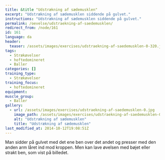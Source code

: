 ```yaml
---
title: &title "Udstrækning af sædemusklen"
excerpt: "Udstrækning af sædemusklen siddende på gulvet."
instructions: "Udstrækning af sædemusklen siddende på gulvet."
permalink: /oevelse/udstraekning-af-saedemusklen/
redirect_from: /node/161
id: 161
language: da
header:
  teaser: /assets/images/exercises/udstraekning-af-saedemusklen-0-320.jpg
tags:
  - Strækøvelser
  - hoftedomineret
  - Baller
categories: []
training_type: 
  - Strækøvelser
training_focus: 
  - hoftedomineret
equipment:
muscle_group:
  - Baller
gallery:
  - url: /assets/images/exercises/udstraekning-af-saedemusklen-0.jpg
    image_path: /assets/images/exercises/udstraekning-af-saedemusklen-0-320.jpg
    alt: "Udstrækning af sædemusklen"
    title: "Udstrækning af sædemusklen"
last_modified_at: 2014-10-12T19:08:51Z
---
```


Man sidder på gulvet med det ene ben over det andet og presser med den anden arm låret ind mod kroppen. Men kan lave øvelsen med bøjet eller strakt ben, som vist på billedet.
